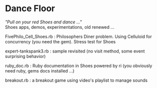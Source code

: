 # Dance Floor
*"Pull on your red Shoes and dance ..."*   
Shoes apps, demos, experimentations, old renewed ...   

FivePhilo_Cell_Shoes.rb : Philosophers Diner problem. Using Celluloid for concurrency (you need the gem). Stress test for Shoes  

expert-tankspank3.rb : sample revisited (no visit method, some event surprising behavior)   

ruby_doc.rb : Ruby documentation in Shoes powered by ri (you obviously need ruby, gems docs installed ...)

breakout.rb : a breakout game using video's playlist to manage sounds   


 	
 	
